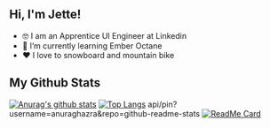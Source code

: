 ## Hi, I'm Jette! 
- 🤓 I am an Apprentice UI Engineer at Linkedin
- 🌱 I’m currently learning Ember Octane
- ❤️ I love to snowboard and mountain bike


## My Github Stats

[![Anurag's github stats](https://github-readme-stats.vercel.app/api?username=rebelskum&theme=dracula&show_icons=true)](https://github.com/anuraghazra/github-readme-stats)
[![Top Langs](https://github-readme-stats.vercel.app/api/top-langs/?username=rebelskum&theme=dracula&show_icons=true)](https://github.com/anuraghazra/github-readme-stats)
api/pin?username=anuraghazra&repo=github-readme-stats
[![ReadMe Card](https://github-readme-stats.vercel.app/api/pin/?username=rebelskum&repo=github-readme-stats)](https://github.com/anuraghazra/github-readme-stats)



<!--
**rebelskum/rebelskum** is a ✨ _special_ ✨ repository because its `README.md` (this file) appears on your GitHub profile.

Here are some ideas to get you started:

- 🔭 I’m currently working on ...
- 🌱 I’m currently learning ...
- 👯 I’m looking to collaborate on ...
- 🤔 I’m looking for help with ...
- 💬 Ask me about ...
- 📫 How to reach me: ...
- 😄 Pronouns: ...
- ⚡ Fun fact: ...
-->
